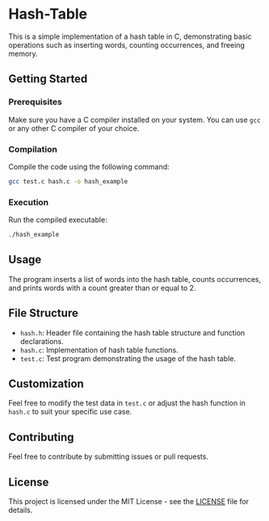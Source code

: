 # Hash-Table
This is a simple implementation of a hash table in C, demonstrating basic operations such as inserting words, counting occurrences, and freeing memory.

## Getting Started

### Prerequisites

Make sure you have a C compiler installed on your system. You can use `gcc` or any other C compiler of your choice.

### Compilation

Compile the code using the following command:

```bash
gcc test.c hash.c -o hash_example
```

### Execution

Run the compiled executable:

```bash
./hash_example
```

## Usage

The program inserts a list of words into the hash table, counts occurrences, and prints words with a count greater than or equal to 2.

## File Structure

- `hash.h`: Header file containing the hash table structure and function declarations.
- `hash.c`: Implementation of hash table functions.
- `test.c`: Test program demonstrating the usage of the hash table.

## Customization

Feel free to modify the test data in `test.c` or adjust the hash function in `hash.c` to suit your specific use case.

## Contributing

Feel free to contribute by submitting issues or pull requests.

## License

This project is licensed under the MIT License - see the [LICENSE](LICENSE) file for details.

